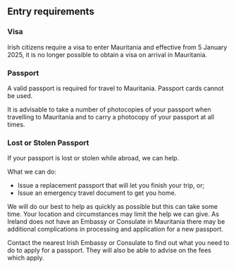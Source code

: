 ## Entry requirements

### **Visa**

Irish citizens require a visa to enter Mauritania and effective from 5 January 2025, it is no longer possible to obtain a visa on arrival in Mauritania.

### **Passport**

A valid passport is required for travel to Mauritania. Passport cards cannot be used.

It is advisable to take a number of photocopies of your passport when travelling to Mauritania and to carry a photocopy of your passport at all times.

### **Lost or Stolen Passport**

If your passport is lost or stolen while abroad, we can help.

What we can do:

* Issue a replacement passport that will let you finish your trip, or;
* Issue an emergency travel document to get you home.

We will do our best to help as quickly as possible but this can take some time. Your location and circumstances may limit the help we can give. As Ireland does not have an Embassy or Consulate in Mauritania there may be additional complications in processing and application for a new passport.

Contact the nearest Irish Embassy or Consulate to find out what you need to do to apply for a passport. They will also be able to advise on the fees which apply.